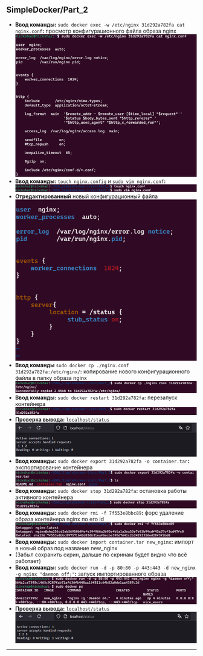 ## SimpleDocker/Part_2
- **Ввод команды:** `sudo docker exec -w /etc/nginx 31d292a782fa cat nginx.conf`**:** просмотр конфигурационного файла образа nginx
![read_nginx_config](pics/read_nginx_config.png)
- **Ввод команды:** `touch nginx.config` и `sudo vim nginx.conf`**:**
![create_and_redact_new_nginx_config](pics/create_and_redact_new_nginx_config.png)
- **Отредактированный** новый конфигурационный файла
![in_new_nginx_config](pics/in_new_nginx_config.png)
- **Ввод команды** `sudo docker cp ./nginx.conf 31d292a782fa:/etc/nginx/`**:** копирование нового конфигурационного файла в папку образа nginx
![copy_new_nginx_config_in_cont](pics/copy_new_nginx_config_in_container.png)
- **Ввод команды:** `sudo docker restart 31d292a782fa`**:** перезапуск контейнера
![restart_with_new_nginx_config](pics/restart_with_new_nginx_config.png)
- **Проверка вывода:** `localhost/status`
![result_after_add_new_config](pics/result_after_add_new_config.png)
- **Ввод команды:** `sudo docker export 31d292a782fa -o container.tar`**:** экспортирование контейнера
![export_nginx_container.png](pics/export_nginx_container.png)
- **Ввод команды:** `sudo docker stop 31d292a782fa`**:** остановка работы активного контейнера
![stop_nginx_container.png](pics/stop_container_after_export.png)
- **Ввод команды:** `sudo docker rmi -f 7f553e8bbc89`**:** форс удаление образа контейнера nginx по его id
![delete_nginx_images](pics/delete_nginx_images.png)
- **Ввод команды:** `sudo docker import container.tar new_nginx`**:** импорт в новый образ под название new_nginx
- (Забыл сохранить скрин, дальше по скринам будет видно что всё работает)
- **Ввод команды:** `sudo docker run -d -p 80:80 -p 443:443 -d new_nginx -g nginx "daemon off;"`**:** запуск импортированного образа
![run_new_nginx_images](pics/run_new_nginx_image.png)
- **Проверка вывода:** `localhost/status`
![result_after_run_new_nginx_image](pics/result_after_run_new_nginx_image.png)
****